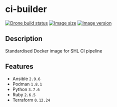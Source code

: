 # ci-builder

[![Drone build status](https://img.shields.io/drone/build/selfhosting-lab/ci-builder/master?label=BUILD&logo=drone&style=for-the-badge)](https://cloud.drone.io/selfhosting-lab/ci-builder/)
[![Image size](https://img.shields.io/docker/image-size/selfhostinglab/ci-builder/latest?logo=docker&logoColor=ffffff&style=for-the-badge)](https://hub.docker.com/repository/docker/selfhostinglab/ci-builder/)
[![Image version](https://img.shields.io/docker/v/selfhostinglab/ci-builder?logo=docker&logoColor=ffffff&style=for-the-badge)](https://hub.docker.com/repository/docker/selfhostinglab/ci-builder/)


## Description

Standardised Docker image for SHL CI pipeline

## Features

- Ansible `2.9.6`
- Podman `1.8.1`
- Python `3.7.6`
- Ruby `2.6.5`
- Terraform `0.12.24`
